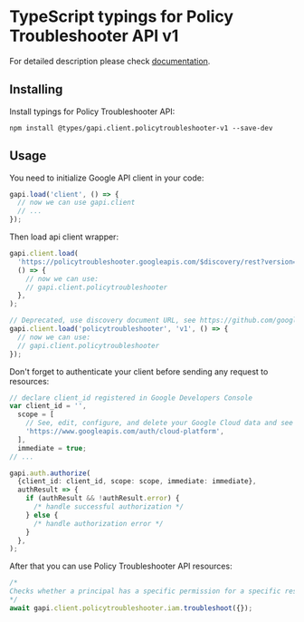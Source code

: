 # TypeScript typings for Policy Troubleshooter API v1

For detailed description please check [documentation](https://cloud.google.com/iam/).

## Installing

Install typings for Policy Troubleshooter API:

```
npm install @types/gapi.client.policytroubleshooter-v1 --save-dev
```

## Usage

You need to initialize Google API client in your code:

```typescript
gapi.load('client', () => {
  // now we can use gapi.client
  // ...
});
```

Then load api client wrapper:

```typescript
gapi.client.load(
  'https://policytroubleshooter.googleapis.com/$discovery/rest?version=v1',
  () => {
    // now we can use:
    // gapi.client.policytroubleshooter
  },
);
```

```typescript
// Deprecated, use discovery document URL, see https://github.com/google/google-api-javascript-client/blob/master/docs/reference.md#----gapiclientloadname----version----callback--
gapi.client.load('policytroubleshooter', 'v1', () => {
  // now we can use:
  // gapi.client.policytroubleshooter
});
```

Don't forget to authenticate your client before sending any request to resources:

```typescript
// declare client_id registered in Google Developers Console
var client_id = '',
  scope = [
    // See, edit, configure, and delete your Google Cloud data and see the email address for your Google Account.
    'https://www.googleapis.com/auth/cloud-platform',
  ],
  immediate = true;
// ...

gapi.auth.authorize(
  {client_id: client_id, scope: scope, immediate: immediate},
  authResult => {
    if (authResult && !authResult.error) {
      /* handle successful authorization */
    } else {
      /* handle authorization error */
    }
  },
);
```

After that you can use Policy Troubleshooter API resources: <!-- TODO: make this work for multiple namespaces -->

```typescript
/*
Checks whether a principal has a specific permission for a specific resource, and explains why the principal does or does not have that permission.
*/
await gapi.client.policytroubleshooter.iam.troubleshoot({});
```
